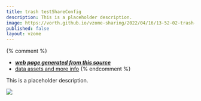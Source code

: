 ```yaml
---
title: trash testShareConfig
description: This is a placeholder description.
image: https://vorth.github.io/vzome-sharing/2022/04/16/13-52-02-trash-testShareConfig/trash-testShareConfig.png
published: false
layout: vzome
---
```


{% comment %}
 - [***web page generated from this source***](https://vorth.github.io/vzome-sharing/2022/04/16/trash-testShareConfig-13-52-02.html)
 - [data assets and more info](https://github.com/vorth/vzome-sharing/tree/main/2022/04/16/13-52-02-trash-testShareConfig/)
{% endcomment %}

This is a placeholder description.

<vzome-viewer style="width: 100%; height: 65vh;"
       src="https://vorth.github.io/vzome-sharing/2022/04/16/13-52-02-trash-testShareConfig/trash-testShareConfig.vZome" >
  <img src="https://vorth.github.io/vzome-sharing/2022/04/16/13-52-02-trash-testShareConfig/trash-testShareConfig.png" />
</vzome-viewer>